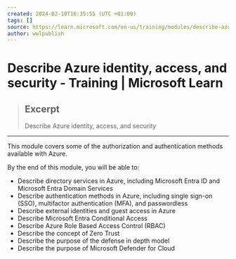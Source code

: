 ```yaml
---
created: 2024-02-10T16:35:55 (UTC +01:00)
tags: []
source: https://learn.microsoft.com/en-us/training/modules/describe-azure-identity-access-security/
author: wwlpublish
---
```


# Describe Azure identity, access, and security - Training | Microsoft Learn

> ## Excerpt
> Describe Azure identity, access, and security

---
This module covers some of the authorization and authentication methods available with Azure.

By the end of this module, you will be able to:

-   Describe directory services in Azure, including Microsoft Entra ID and Microsoft Entra Domain Services
-   Describe authentication methods in Azure, including single sign-on (SSO), multifactor authentication (MFA), and passwordless
-   Describe external identities and guest access in Azure
-   Describe Microsoft Entra Conditional Access
-   Describe Azure Role Based Access Control (RBAC)
-   Describe the concept of Zero Trust
-   Describe the purpose of the defense in depth model
-   Describe the purpose of Microsoft Defender for Cloud
